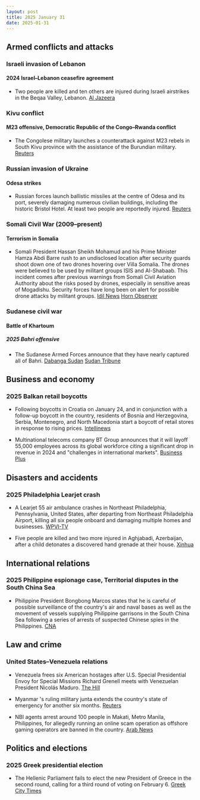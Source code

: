 ```yaml
---
layout: post
title: 2025 January 31
date: 2025-01-31
---
```


## Armed conflicts and attacks

### Israeli invasion of Lebanon

#### 2024 Israel–Lebanon ceasefire agreement

- Two people are killed and ten others are injured during Israeli airstrikes in the Beqaa Valley, Lebanon. [Al Jazeera](https://www.aljazeera.com/news/2025/1/31/israel-attacks-lebanons-bekaa-valley-in-violation-of-ceasefire-deal)

### Kivu conflict

#### M23 offensive, Democratic Republic of the Congo–Rwanda conflict

- The Congolese military launches a counterattack against M23 rebels in South Kivu province with the assistance of the Burundian military. [Reuters](https://www.yahoo.com/news/congos-army-burundian-allies-slow-122615740.html)

### Russian invasion of Ukraine

#### Odesa strikes

- Russian forces launch ballistic missiles at the centre of Odesa and its port, severely damaging numerous civilian buildings, including the historic Bristol Hotel. At least two people are reportedly injured. [Reuters](https://www.reuters.com/world/europe/russian-forces-launch-missile-attack-historic-centre-ukraines-odesa-2025-01-31/)

### Somali Civil War (2009–present)

#### Terrorism in Somalia

- Somali President Hassan Sheikh Mohamud and his Prime Minister Hamza Abdi Barre rush to an undisclosed location after security guards shoot down one of two drones hovering over Villa Somalia. The drones were believed to be used by militant groups ISIS and Al-Shabaab. This incident comes after previous warnings from Somali Civil Aviation Authority about the risks posed by drones, especially in sensitive areas of Mogadishu. Security forces have long been on alert for possible drone attacks by militant groups. [Idil News](https://www.idilnews.com/mogadishu-hassan-sheikh-mohamud-and-hamza-abdi-barre-rush-out-immediately-after-downing-a-drone-over-villa-somalia/) [Horn Observer](https://hornobserver.com/articles/3162/Somalias-Presidential-guards-reportedly-fired-at-several-drones-hovering-over-the-Presidents-office)

### Sudanese civil war

#### Battle of Khartoum

##### 2025 Bahri offensive

- The Sudanese Armed Forces announce that they have nearly captured all of Bahri. [Dabanga Sudan](https://www.dabangasudan.org/en/all-news/article/sudan-army-further-advances-in-khartoum-bahri) [Sudan Tribune](https://sudantribune.com/article296726/)

## Business and economy

### 2025 Balkan retail boycotts

- Following boycotts in Croatia on January 24, and in conjunction with a follow-up boycott in the country, residents of Bosnia and Herzegovina, Serbia, Montenegro, and North Macedonia start a boycott of retail stores in response to rising prices. [Intellinews](https://www.intellinews.com/shopping-boycotts-launched-across-the-balkans-364355/)

- Multinational telecoms company BT Group announces that it will layoff 55,000 employees across its global workforce citing a significant drop in revenue in 2024 and "challenges in international markets". [Business Plus](https://businessplus.ie/jobs/bt-jobs-worldwide/)

## Disasters and accidents

### 2025 Philadelphia Learjet crash

- A Learjet 55 air ambulance crashes in Northeast Philadelphia, Pennsylvania, United States, after departing from Northeast Philadelphia Airport, killing all six people onboard and damaging multiple homes and businesses. [WPVI-TV](https://6abc.com/post/northeast-philadelphia-small-plane-crash-cottman-Roosevelt-Boulevard/15852260/)

- Five people are killed and two more injured in Aghjabadi, Azerbaijan, after a child detonates a discovered hand grenade at their house. [Xinhua](https://english.news.cn/asiapacific/20250131/403744da959b4af48659f161dfa0b1c9/c.html)

## International relations

### 2025 Philippine espionage case, Territorial disputes in the South China Sea

- Philippine President Bongbong Marcos states that he is careful of possible surveillance of the country's air and naval bases as well as the movement of vessels supplying Philippine garrisons in the South China Sea following a series of arrests of suspected Chinese spies in the Philippines. [CNA](https://www.channelnewsasia.com/asia/philippines-president-disturbed-chinese-spy-claims-china-military-4908661)

## Law and crime

### United States–Venezuela relations

- Venezuela frees six American hostages after U.S. Special Presidential Envoy for Special Missions Richard Grenell meets with Venezuelan President Nicolás Maduro. [The Hill](https://thehill.com/policy/international/5120173-venezuela-hostages-trump-administration/)

- Myanmar 's ruling military junta extends the country's state of emergency for another six months. [Reuters](https://www.reuters.com/world/asia-pacific/myanmar-extends-state-emergency-six-months-2025-01-31/)

- NBI agents arrest around 100 people in Makati, Metro Manila, Philippines, for allegedly running an online scam operation as offshore gaming operators are banned in the country. [Arab News](https://www.arabnews.com/node/2588572/amp)

## Politics and elections

### 2025 Greek presidential election

- The Hellenic Parliament fails to elect the new President of Greece in the second round, calling for a third round of voting on February 6. [Greek City Times](https://greekcitytimes.com/2025/01/31/president-election-greece/)